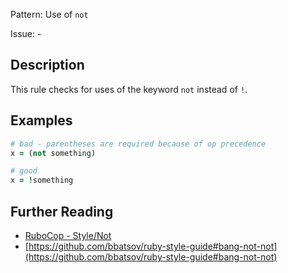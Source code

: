 Pattern: Use of `not`

Issue: -

## Description

This rule checks for uses of the keyword `not` instead of `!`.

## Examples

```ruby
# bad - parentheses are required because of op precedence
x = (not something)

# good
x = !something
```

## Further Reading

* [RuboCop - Style/Not](https://docs.rubocop.org/rubocop/cops_style.html#stylenot)
* [https://github.com/bbatsov/ruby-style-guide#bang-not-not](https://github.com/bbatsov/ruby-style-guide#bang-not-not)
